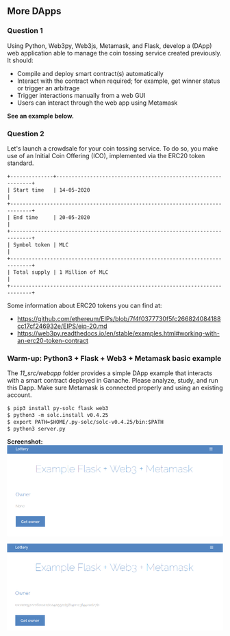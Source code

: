 ##  More DApps

### Question 1

Using Python, Web3py, Web3js, Metamask, and Flask, develop a (DApp) web
application able to manage the coin tossing service created previously. It
should:
* Compile and deploy smart contract(s) automatically
* Interact with the contract when required; for example, get winner status or
  trigger an arbitrage
* Trigger interactions manually from a web GUI
* Users can interact through the web app using Metamask

**See an example below.**

### Question 2

Let's launch a crowdsale for your coin tossing service.  To do so, you make use
of an Initial Coin Offering (ICO), implemented via the ERC20 token standard.

```
+--------------+--------------------------------------------------------------+
| Start time   | 14-05-2020                                                   |
+-----------------------------------------------------------------------------+
| End time     | 20-05-2020                                                   |
+-----------------------------------------------------------------------------+
| Symbol token | MLC                                                          |
+-----------------------------------------------------------------------------+
| Total supply | 1 Million of MLC                                             |
+-----------------------------------------------------------------------------+
```

Some information about ERC20 tokens you can find at:
* https://github.com/ethereum/EIPs/blob/7f4f0377730f5fc266824084188cc17cf246932e/EIPS/eip-20.md 
* https://web3py.readthedocs.io/en/stable/examples.html#working-with-an-erc20-token-contract

### Warm-up: Python3 + Flask + Web3 + Metamask basic example

The *11_src/webapp* folder provides a simple DApp example that interacts with a
smart contract deployed in Ganache. Please analyze, study, and run this Dapp.
Make sure Metamask is connected properly and using an existing account.

```console
$ pip3 install py-solc flask web3
$ python3 -m solc.install v0.4.25
$ export PATH=$HOME/.py-solc/solc-v0.4.25/bin:$PATH
$ python3 server.py
```

**Screenshot:**
![alt](./11_src/before.png)

![alt](./11_src/after.png)
